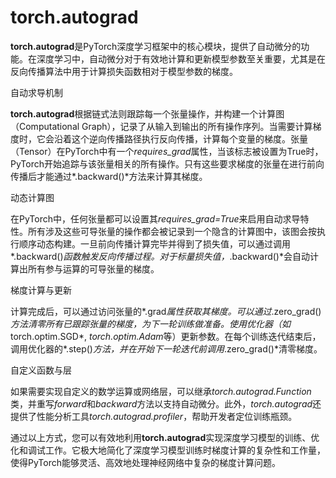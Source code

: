 # torch.autograd

**torch.autograd**是PyTorch深度学习框架中的核心模块，提供了自动微分的功能。在深度学习中，自动微分对于有效地计算和更新模型参数至关重要，尤其是在反向传播算法中用于计算损失函数相对于模型参数的梯度。

自动求导机制

**torch.autograd**根据链式法则跟踪每一个张量操作，并构建一个计算图（Computational Graph），记录了从输入到输出的所有操作序列。当需要计算梯度时，它会沿着这个逆向传播路径执行反向传播，计算每个变量的梯度。张量（Tensor）在PyTorch中有一个*requires_grad*属性，当该标志被设置为True时，PyTorch开始追踪与该张量相关的所有操作。只有这些要求梯度的张量在进行前向传播后才能通过*.backward()*方法来计算其梯度。

动态计算图

在PyTorch中，任何张量都可以设置其*requires_grad=True*来启用自动求导特性。所有涉及这些可导张量的操作都会被记录到一个隐含的计算图中，该图会按执行顺序动态构建。一旦前向传播计算完毕并得到了损失值，可以通过调用*.backward()*函数触发反向传播过程。对于标量损失值，*.backward()*会自动计算出所有参与运算的可导张量的梯度。

梯度计算与更新

计算完成后，可以通过访问张量的*.grad*属性获取其梯度。可以通过*.zero_grad()*方法清零所有已跟踪张量的梯度，为下一轮训练做准备。使用优化器（如*torch.optim.SGD*, *torch.optim.Adam*等）更新参数。在每个训练迭代结束后，调用优化器的*.step()*方法，并在开始下一轮迭代前调用*.zero_grad()*清零梯度。

自定义函数与层

如果需要实现自定义的数学运算或网络层，可以继承*torch.autograd.Function*类，并重写*forward*和*backward*方法以支持自动微分。此外，*torch.autograd*还提供了性能分析工具*torch.autograd.profiler*，帮助开发者定位训练瓶颈。

通过以上方式，您可以有效地利用**torch.autograd**实现深度学习模型的训练、优化和调试工作。它极大地简化了深度学习模型训练时梯度计算的复杂性和工作量，使得PyTorch能够灵活、高效地处理神经网络中复杂的梯度计算问题。